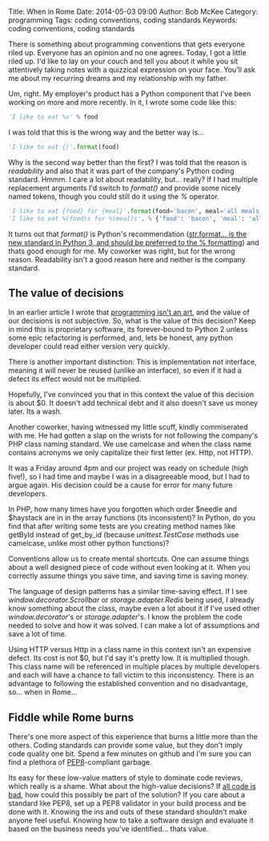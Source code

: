 Title: When in Rome
Date: 2014-05-03 09:00
Author: Bob McKee
Category: programming
Tags: coding conventions, coding standards
Keywords: coding conventions, coding standards

There is something about programming conventions that gets everyone riled up.  Everyone has an opinion and no one agrees.  Today, I got a little riled up.  I'd like to lay on your couch and tell you about it while you sit attentively taking notes with a quizzical expression on your face.  You'll ask me about my recurring dreams and my relationship with my father.

Um, right.  My employer's product has a Python component that I've been working on more and more recently.  In it, I wrote some code like this:

```python
'I like to eat %s' % food
```

I was told that this is the wrong way and the better way is...

```python
'I like to eat {}'.format(food)
```

Why is the second way better than the first?  I was told that the reason is *readability* and also that it was part of the company's Python coding standard.  Hmmm.  I care a lot about readability, but... really?  If I had multiple replacement arguments I'd switch to *format()* and provide some nicely named tokens, though you could still do it using the *%* operator.

```python
'I like to eat {food} for {meal}'.format(food='bacon', meal='all meals')
'I like to eat %(food)s for %(meal)s'. % {'food': 'bacon', 'meal': 'all meals'}
```

It turns out that *format()* is Python's recommendation ([str.format... is the new standard in Python 3, and should be preferred to the % formatting](https://docs.python.org/2/library/stdtypes.html#str.format)) and thats good enough for me.  My coworker was right, but for the wrong reason.  Readability isn't a good reason here and neither is the company standard.

## The value of decisions

In an earlier article I wrote that [programming isn't an art](/articles/programming/if-programming-is-an-art/), and the value of our decisions is not subjective.  So, what is the value of this decision?  Keep in mind this is proprietary software, its forever-bound to Python 2 unless some epic refactoring is performed, and, lets be honest, any python developer could read either version very quickly.

There is another important distinction: This is implementation not interface, meaning it will never be reused (unlike an interface), so even if it had a defect its effect would not be multiplied.

Hopefully, I've convinced you that in this context the value of this decision is about $0.  It doesn't add technical debt and it also doesn't save us money later.  Its a wash.

Another coworker, having witnessed my little scuff, kindly commiserated with me.  He had gotten a slap on the wrists for not following the company's PHP class naming standard.  We use camelcase and when the class name contains acronyms we only capitalize their first letter (ex. Http, not HTTP).

It was a Friday around 4pm and our project was ready on schedule (high five!), so I had time and maybe I was in a disagreeable mood, but I had to argue again.  His decision could be a cause for error for many future developers.

In PHP, how many times have you forgotten which order $needle and $haystack are in in the array functions (its inconsistent)?  In Python, do you find that after writing some tests are you creating method names like getById instead of get_by_id (because *unittest.TestCase* methods use camelcase, unlike most other python functions)?

Conventions allow us to create mental shortcuts.  One can assume things about a well designed piece of code without even looking at it.  When you correctly assume things you save time, and saving time is saving money.

The language of design patterns has a similar time-saving effect.  If I see *window.decorator.Scrollbar* or *storage.adapter.Redis* being used, I already know something about the class, maybe even a lot about it if I've used other *window.decorator*'s or *storage.adapter*'s.  I know the problem the code needed to solve and how it was solved.  I can make a lot of assumptions and save a lot of time.

Using HTTP versus Http in a class name in this context isn't an expensive defect.  Its cost is not $0, but I'd say it's pretty low.  It is multiplied though.  This class name will be referenced in multiple places by multiple developers and each will have a chance to fall victim to this inconsistency.  There is an advantage to following the established convention and no disadvantage, so... when in Rome...

## Fiddle while Rome burns

There's one more aspect of this experience that burns a little more than the others.  Coding standards can provide some value, but they don't imply code quality one bit.  Spend a few minutes on github and I'm sure you can find a plethora of [PEP8](http://legacy.python.org/dev/peps/pep-0008/)-compliant garbage.

Its easy for these low-value matters of style to dominate code reviews, which really is a shame.  What about the high-value decisions?  If [all code is bad](http://stilldrinking.org/programming-sucks), how could this possibly be part of the solution?  If you care about a standard like PEP8, set up a PEP8 validator in your build process and be done with it.  Knowing the ins and outs of these standard shouldn't make anyone feel useful.  Knowing how to take a software design and evaluate it based on the business needs you've identified... thats value.